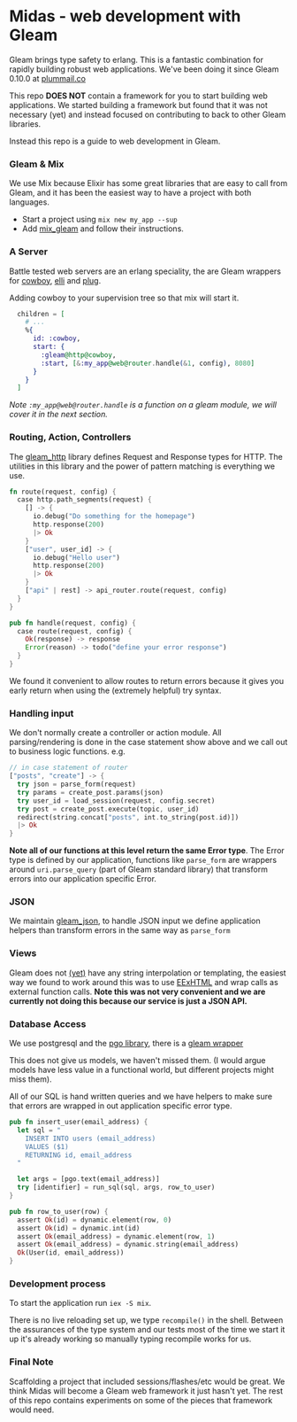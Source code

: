 # Midas - web development with Gleam

Gleam brings type safety to erlang.
This is a fantastic combination for rapidly building robust web applications.
We've been doing it since Gleam 0.10.0 at [plummail.co](https://plummail.co)

This repo **DOES NOT** contain a framework for you to start building web applications.
We started building a framework but found that it was not necessary (yet) and instead focused on contributing to back to other Gleam libraries.

Instead this repo is a guide to web development in Gleam.

### Gleam & Mix

We use Mix because Elixir has some great libraries that are easy to call from Gleam, and it has been the easiest way to have a project with both languages.

- Start a project using `mix new my_app --sup`
- Add [mix_gleam](https://github.com/gleam-lang/mix_gleam) and follow their instructions.

### A Server

Battle tested web servers are an erlang speciality, the are Gleam wrappers for [cowboy](https://hex.pm/packages/gleam_cowboy), [elli](https://hex.pm/packages/gleam_elli) and [plug](https://hex.pm/packages/gleam_plug).

Adding cowboy to your supervision tree so that mix will start it.

```elixir
  children = [
    # ...
    %{
      id: :cowboy,
      start: {
        :gleam@http@cowboy,
        :start, [&:my_app@web@router.handle(&1, config), 8080]
      }
    }
  ]
```

*Note `:my_app@web@router.handle` is a function on a gleam module, we will cover it in the next section.*

### Routing, Action, Controllers

The [gleam_http]() library defines Request and Response types for HTTP.
The utilities in this library and the power of pattern matching is everything we use.

```rust
fn route(request, config) {
  case http.path_segments(request) {
    [] -> {
      io.debug("Do something for the homepage")
      http.response(200)
      |> Ok
    }
    ["user", user_id] -> {
      io.debug("Hello user")
      http.response(200)
      |> Ok
    }
    ["api" | rest] -> api_router.route(request, config)
  }
}

pub fn handle(request, config) {
  case route(request, config) {
    Ok(response) -> response
    Error(reason) -> todo("define your error response")
  }
}
```

We found it convenient to allow routes to return errors because it gives you early return when using the (extremely helpful) try syntax.

### Handling input

We don't normally create a controller or action module.
All parsing/rendering is done in the case statement show above and we call out to business logic functions. e.g.

```rust
// in case statement of router
["posts", "create"] -> {
  try json = parse_form(request)
  try params = create_post.params(json)
  try user_id = load_session(request, config.secret)
  try post = create_post.execute(topic, user_id)
  redirect(string.concat["posts", int.to_string(post.id)])
  |> Ok
}
```

**Note all of our functions at this level return the same Error type**.
The Error type is defined by our application, functions like `parse_form` are wrappers around `uri.parse_query` (part of Gleam standard library) that transform errors into our application specific Error.

### JSON

We maintain [gleam_json](https://github.com/midas-framework/gleam_json),
to handle JSON input we define application helpers than transform errors in the same way as `parse_form`

### Views

Gleam does not [(yet)](https://github.com/gleam-lang/gleam/issues/565) have any string interpolation or templating, the easiest way we found to work around this was to use [EExHTML](https://hex.pm/packages/eex_html) and wrap calls as external function calls. **Note this was not very convenient and we are currently not doing this because our service is just a JSON API.**

### Database Access

We use postgresql and the [pgo library](https://github.com/erleans/pgo), there is a [gleam wrapper](https://github.com/gleam-experiments/pgo)

This does not give us models, we haven't missed them. (I would argue models have less value in a functional world, but different projects might miss them).

All of our SQL is hand written queries and we have helpers to make sure that errors are wrapped in out application specific error type.

```rust
pub fn insert_user(email_address) {
  let sql = "
    INSERT INTO users (email_address)
    VALUES ($1)
    RETURNING id, email_address
  "

  let args = [pgo.text(email_address)]
  try [identifier] = run_sql(sql, args, row_to_user)
}

pub fn row_to_user(row) {
  assert Ok(id) = dynamic.element(row, 0)
  assert Ok(id) = dynamic.int(id)
  assert Ok(email_address) = dynamic.element(row, 1)
  assert Ok(email_address) = dynamic.string(email_address)
  Ok(User(id, email_address))
}
```

### Development process

To start the application run `iex -S mix`.

There is no live reloading set up, we type `recompile()` in the shell.
Between the assurances of the type system and our tests most of the time we start it up it's already working so manually typing recompile works for us.

### Final Note

Scaffolding a project that included sessions/flashes/etc would be great.
We think Midas will become a Gleam web framework it just hasn't yet.
The rest of this repo contains experiments on some of the pieces that framework would need.
